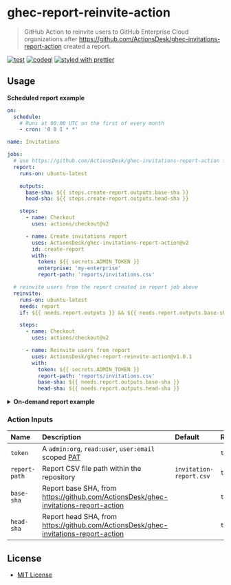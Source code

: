 # ghec-report-reinvite-action

> GitHub Action to reinvite users to GitHub Enterprise Cloud organizations after https://github.com/ActionsDesk/ghec-invitations-report-action created a report.

[![test](https://github.com/ActionsDesk/ghec-invitations-report-action/actions/workflows/test.yml/badge.svg)](https://github.com/ActionsDesk/ghec-invitations-report-action/actions/workflows/test.yml) [![codeql](https://github.com/ActionsDesk/ghec-invitations-report-action/actions/workflows/codeql.yml/badge.svg)](https://github.com/ActionsDesk/ghec-invitations-report-action/actions/workflows/codeql.yml) [![styled with prettier](https://img.shields.io/badge/styled_with-prettier-ff69b4.svg)](https://github.com/prettier/prettier)

## Usage

**Scheduled report example**

```yml
on:
  schedule:
    # Runs at 00:00 UTC on the first of every month
    - cron: '0 0 1 * *'

name: Invitations

jobs:
  # use https://github.com/ActionsDesk/ghec-invitations-report-action first to create the report
  report:
    runs-on: ubuntu-latest

    outputs:
      base-sha: ${{ steps.create-report.outputs.base-sha }}
      head-sha: ${{ steps.create-report.outputs.head-sha }}

    steps:
      - name: Checkout
        uses: actions/checkout@v2

      - name: Create invitations report
        uses: ActionsDesk/ghec-invitations-report-action@v2
        id: create-report
        with:
          token: ${{ secrets.ADMIN_TOKEN }}
          enterprise: 'my-enterprise'
          report-path: 'reports/invitations.csv'

  # reinvite users from the report created in report job above
  reinvite:
    runs-on: ubuntu-latest
    needs: report
    if: ${{ needs.report.outputs }} && ${{ needs.report.outputs.base-sha }} && ${{ needs.report.outputs.head-sha }}

    steps:
      - name: Checkout
        uses: actions/checkout@v2

      - name: Reinvite users from report
        uses: ActionsDesk/ghec-report-reinvite-action@v1.0.1
        with:
          token: ${{ secrets.ADMIN_TOKEN }}
          report-path: 'reports/invitations.csv'
          base-sha: ${{ needs.report.outputs.base-sha }}
          head-sha: ${{ needs.report.outputs.head-sha }}
```

<details>
  <summary><strong>On-demand report example</strong></summary>

```yml
on:
  workflow_dispatch:
    inputs:
      enterprise:
        description: 'GitHub Enterprise Cloud account, if omitted the report will target the repository organization only'
        required: false
        default: 'my-enterprise'
      report-path:
        description: 'Path to the report file'
        default: 'reports/invitations.csv'
        required: false

name: On-demand invitations

jobs:
  # use https://github.com/ActionsDesk/ghec-invitations-report-action first to create the report
  report:
    runs-on: ubuntu-latest

    outputs:
      base-sha: ${{ steps.create-report.outputs.base-sha }}
      head-sha: ${{ steps.create-report.outputs.head-sha }}

    steps:
      - name: Checkout
        uses: actions/checkout@v2

      - name: Create invitations report
        uses: ActionsDesk/ghec-invitations-report-action@v2
        id: create-report
        with:
          token: ${{ secrets.ADMIN_TOKEN }}
          enterprise: ${{ github.event.inputs.enterprise }}
          report-path: ${{ github.event.inputs.report-path }}

  # reinvite users from the report created in report job above
  reinvite:
    runs-on: ubuntu-latest
    needs: report
    if: ${{ needs.report.outputs }} && ${{ needs.report.outputs.base-sha }} && ${{ needs.report.outputs.head-sha }}

    steps:
      - name: Checkout
        uses: actions/checkout@v2

      - name: Reinvite users from report
        uses: ActionsDesk/ghec-report-reinvite-action@v1.0.1
        with:
          token: ${{ secrets.ADMIN_TOKEN }}
          report-path: ${{ github.event.inputs.report-path }}
          base-sha: ${{ needs.report.outputs.base-sha }}
          head-sha: ${{ needs.report.outputs.head-sha }}
```

</details>

### Action Inputs

| Name          | Description                                                                         | Default                 | Required |
| :------------ | :---------------------------------------------------------------------------------- | :---------------------- | :------- |
| `token`       | A `admin:org`, `read:user`, `user:email` scoped [PAT]                               |                         | `true`   |
| `report-path` | Report CSV file path within the repository                                          | `invitation-report.csv` | `true`   |
| `base-sha`    | Report base SHA, from https://github.com/ActionsDesk/ghec-invitations-report-action |                         | `true`   |
| `head-sha`    | Report head SHA, from https://github.com/ActionsDesk/ghec-invitations-report-action |                         | `true`   |

## License

- [MIT License](./license)

[pat]: https://docs.github.com/en/github/authenticating-to-github/creating-a-personal-access-token 'Personal Access Token'
